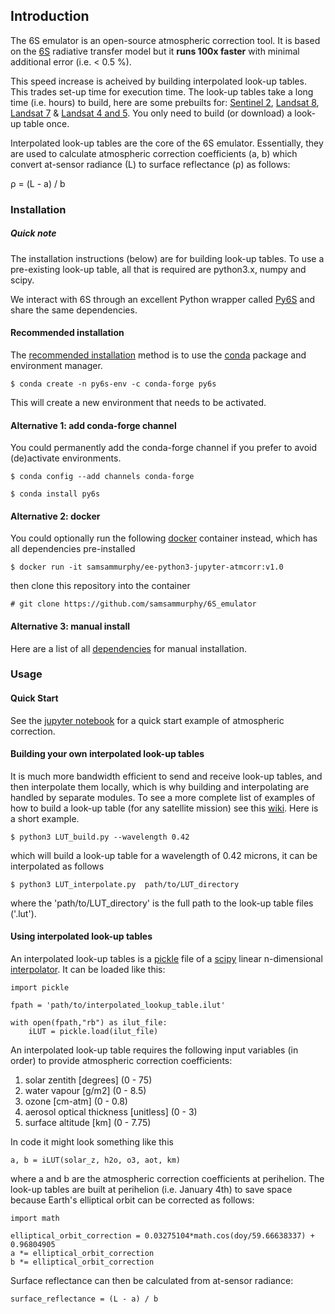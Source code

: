 ## Introduction

The 6S emulator is an open-source atmospheric correction tool. It is based on the [6S](http://modis-sr.ltdri.org/pages/6SCode.html) radiative transfer model but it **runs 100x faster** with minimal additional error (i.e. < 0.5 %).

This speed increase is acheived by building interpolated look-up tables. This trades set-up time for execution time. The look-up tables take a long time (i.e. hours) to build, here are some prebuilts for: [Sentinel 2](https://www.dropbox.com/s/aq873gil0ph47fm/S2A_MSI.zip?dl=1), [Landsat 8](https://www.dropbox.com/s/49ikr48d2qqwkhm/LANDSAT_OLI.zip?dl=1), [Landsat 7](https://www.dropbox.com/s/z6vv55cz5tow6tj/LANDSAT_ETM.zip?dl=1) & [Landsat 4 and 5](https://www.dropbox.com/s/uyiab5r9kl50m2f/LANDSAT_TM.zip?dl=1). You only need to build (or download) a look-up table once.
 
Interpolated look-up tables are the core of the 6S emulator. Essentially, they are used to calculate atmospheric correction coefficients (a, b) which convert at-sensor radiance (L) to surface reflectance (ρ) as follows:

ρ = (L - a) / b

### Installation

##### Quick note

The installation instructions (below) are for building look-up tables. To use a pre-existing look-up table, all that is required are python3.x, numpy and scipy.

We interact with 6S through an excellent Python wrapper called [Py6S](http://py6s.readthedocs.io/en/latest/index.html) and share the same dependencies. 

#### Recommended installation

The [recommended installation](http://py6s.readthedocs.io/en/latest/installation.html) method is to use the [conda](https://conda.io/docs/install/quick.html) package and environment manager.

`$ conda create -n py6s-env -c conda-forge py6s`

This will create a new environment that needs to be activated.

#### Alternative 1: add conda-forge channel

You could permanently add the conda-forge channel if you prefer to avoid (de)activate environments.

`$ conda config --add channels conda-forge`

`$ conda install py6s`

#### Alternative 2: docker

You could optionally run the following [docker](https://www.docker.com/) container instead, which has all dependencies pre-installed

`$ docker run -it samsammurphy/ee-python3-jupyter-atmcorr:v1.0`

then clone this repository into the container

`# git clone https://github.com/samsammurphy/6S_emulator`

#### Alternative 3: manual install

Here are a list of all [dependencies](https://github.com/samsammurphy/6S_emulator/wiki/Dependencies) for manual installation.

### Usage

#### Quick Start

See the [jupyter notebook](https://github.com/samsammurphy/6S_emulator/blob/master/jupyter_notebooks/atmcorr_example.ipynb) for a quick start example of atmospheric correction. 

#### Building your own interpolated look-up tables

It is much more bandwidth efficient to send  and receive look-up tables, and then interpolate them locally, which is why building and interpolating are handled by separate modules. To see a more complete list of examples of how to build a look-up table (for any satellite mission) see this [wiki](https://github.com/samsammurphy/6S_emulator/wiki/Build-examples). Here is a short example.

`$ python3 LUT_build.py --wavelength 0.42`

which will build a look-up table for a wavelength of 0.42 microns, it can be interpolated as follows

`$ python3 LUT_interpolate.py  path/to/LUT_directory`

where the 'path/to/LUT_directory' is the full path to the look-up table files ('.lut').

#### Using interpolated look-up tables

An interpolated look-up tables is a [pickle](https://docs.python.org/3/library/pickle.html) file of a [scipy](https://www.scipy.org/) linear n-dimensional [interpolator](https://docs.scipy.org/doc/scipy-0.19.0/reference/generated/scipy.interpolate.LinearNDInterpolator.html). It can be loaded like this:

```
import pickle

fpath = 'path/to/interpolated_lookup_table.ilut'

with open(fpath,"rb") as ilut_file:
    iLUT = pickle.load(ilut_file)
```

An interpolated look-up table requires the following input variables (in order) to provide atmospheric correction coefficients:

1. solar zentith [degrees] (0 - 75)
2. water vapour [g/m2] (0 - 8.5)
3. ozone [cm-atm] (0 - 0.8)
4. aerosol optical thickness [unitless] (0 - 3)
5. surface altitude [km] (0 - 7.75)

In code it might look something like this

`a, b = iLUT(solar_z, h2o, o3, aot, km)`

where a and b are the atmospheric correction coefficients at perihelion. The look-up tables are built at perihelion (i.e. January 4th) to save space because Earth's elliptical orbit can be corrected as follows:

```
import math

elliptical_orbit_correction = 0.03275104*math.cos(doy/59.66638337) + 0.96804905
a *= elliptical_orbit_correction
b *= elliptical_orbit_correction
```

Surface reflectance can then be calculated from at-sensor radiance:

`surface_reflectance = (L - a) / b`
